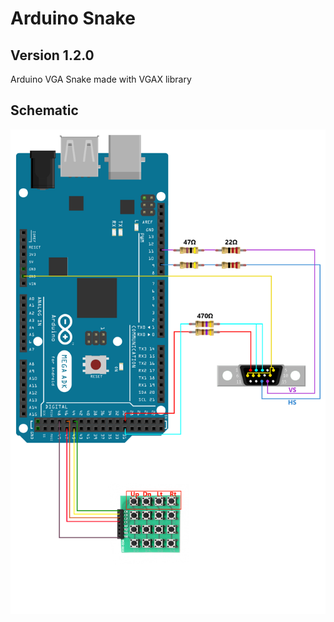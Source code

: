 # Arduino Snake
 ## Version 1.2.0
 Arduino VGA Snake made with VGAX library

 ## Schematic
 ![VGA Schematic](./docs/schematic.png)

